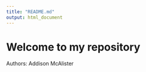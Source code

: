 ```yaml
---
title: "README.md"
output: html_document
---
```


# Welcome to my repository
Authors: Addison McAlister
